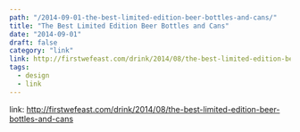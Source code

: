 ```yaml
---
path: "/2014-09-01-the-best-limited-edition-beer-bottles-and-cans/"
title: "The Best Limited Edition Beer Bottles and Cans"
date: "2014-09-01"
draft: false
category: "link"
link: http://firstwefeast.com/drink/2014/08/the-best-limited-edition-beer-bottles-and-cans
tags:
  - design
  - link
---
```


link: http://firstwefeast.com/drink/2014/08/the-best-limited-edition-beer-bottles-and-cans
